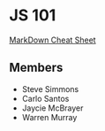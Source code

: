 # JS 101

[MarkDown Cheat Sheet](https://www.markdownguide.org/cheat-sheet/)

## Members
- Steve Simmons
- Carlo Santos
- Jaycie McBrayer
- Warren Murray
